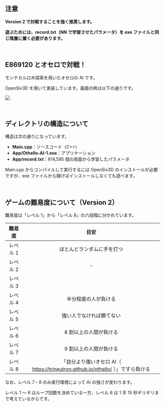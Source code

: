 ## 注意
**Version 2 で対戦することを強く推奨します。**

**遊ぶためには、record.txt（NN で学習させたパラメータ）を exe ファイルと同じ階層に置く必要があります。**

<br />

## E869120 とオセロで対戦！
モンテカルロ木探索を用いたオセロの AI です。

OpenSiv3D を用いて実装しています。画面の例は以下の通りです。

![ ](https://i.ibb.co/YbTXQ3m/4.jpg)

<br />

## ディレクトリの構造について
構造は次の通りになっています。

* **Main.cpp**：ソースコード（C++）
* **App/Othello-AI-1.exe**：アプリケーション
* **App/record.txt**：614,595 個の局面から学習したパラメータ

Main.cpp からコンパイルして実行するには OpenSiv3D のインストールが必要ですが、exe ファイルから開けばインストールしなくても遊べます。

<br />

## ゲームの難易度について（Version 2）
難易度は「レベル 1」から「レベル 8」の六段階に分かれています。

| 難易度 | 目安 |
|:---:|:---:|
| レベル 1 | ほとんどランダムに手を打つ |
| レベル 2 | - |
| レベル 3 |  |
| レベル 4 | 半分程度の人が負ける |
| レベル 5 | 強い人でなければ勝てない |
| レベル 6 | 8 割以上の人間が負ける |
| レベル 7 | 9 割以上の人間が負ける |
| レベル 8 | 「自分より強いオセロ AI（ https://trineutron.github.io/othello/ ）」ですら負ける |

なお、レベル 7・8 のみ実行環境によって AI の強さが変わります。

レベル 1 ～ 6 はループ回数を決めている一方、レベル 6 は 1 手 15 秒ギリギリまで考えているからです。
